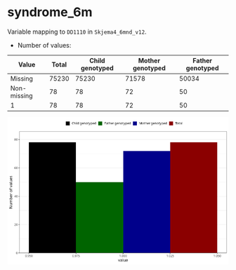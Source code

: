 # syndrome_6m
Variable mapping to `DD1110` in `Skjema4_6mnd_v12`.
- Number of values:

| Value | Total | Child genotyped | Mother genotyped | Father genotyped |
| ----- | ----- | --------------- | ---------------- | ---------------- |
| Missing | 75230 | 75230 | 71578 | 50034 |
| Non-missing | 78 | 78 | 72 | 50 |
| 1 | 78 | 78 | 72 | 50 |



![](syndrome_6m_n.png)



